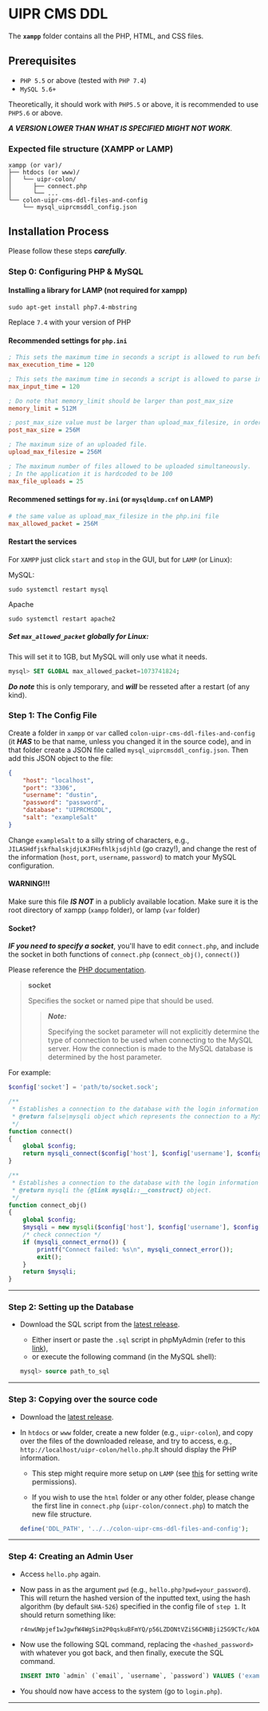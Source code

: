 # UIPR CMS DDL

The **`xampp`** folder contains all the PHP, HTML, and CSS files.

## Prerequisites

- `PHP 5.5` or above (tested with `PHP 7.4`)
- `MySQL 5.6+`

Theoretically, it should work with `PHP5.5` or above, it is recommended to use `PHP5.6` or above.

***A VERSION LOWER THAN WHAT IS SPECIFIED MIGHT NOT WORK***.

### Expected file structure (XAMPP or LAMP)
```
xampp (or var)/
├── htdocs (or www)/
│   └── uipr-colon/
│      ├── connect.php
│      └── ...   
└── colon-uipr-cms-ddl-files-and-config
    └── mysql_uiprcmsddl_config.json
```

## Installation Process

Please follow these steps ***carefully***.

### Step 0: Configuring PHP & MySQL

#### Installing a library for LAMP (not required for xampp)
```terminal
sudo apt-get install php7.4-mbstring
```
Replace `7.4` with your version of PHP

#### Recommended settings for `php.ini`

```ini
; This sets the maximum time in seconds a script is allowed to run before it is terminated by the parser.
max_execution_time = 120

; This sets the maximum time in seconds a script is allowed to parse input data, like POST and GET.
max_input_time = 120

; Do note that memory_limit should be larger than post_max_size
memory_limit = 512M

; post_max_size value must be larger than upload_max_filesize, in order to, upload large files.
post_max_size = 256M

; The maximum size of an uploaded file.
upload_max_filesize = 256M

; The maximum number of files allowed to be uploaded simultaneously.
; In the application it is hardcoded to be 100
max_file_uploads = 25
```

#### Recommened settings for `my.ini` (or `mysqldump.cnf` on LAMP)
```ini
# the same value as upload_max_filesize in the php.ini file
max_allowed_packet = 256M
```

#### Restart the services

For `XAMPP` just click `start` and `stop` in the GUI, but for `LAMP` (or Linux):

MySQL:
```terminal
sudo systemctl restart mysql
```
Apache
```terminal
sudo systemctl restart apache2
```

##### Set `max_allowed_packet` globally for Linux:
This will set it to 1GB, but MySQL will only use what it needs.
```SQL
mysql> SET GLOBAL max_allowed_packet=1073741824;
```
***Do note*** this is only temporary, and ***will*** be resseted after a restart (of any kind).
### Step 1: The Config File
Create a folder in `xampp` or `var` called `colon-uipr-cms-ddl-files-and-config` (it ***HAS*** to be that name, unless 
you changed it in the source code),
and in that folder create a JSON file called `mysql_uiprcmsddl_config.json`. Then add this JSON object to the file:

```json
{ 
    "host": "localhost", 
    "port": "3306", 
    "username": "dustin", 
    "password": "password", 
    "database": "UIPRCMSDDL", 
    "salt": "exampleSalt"
}
```

Change `exampleSalt` to a silly string of characters, e.g., `JILASHdfjskfhalskjdjLKJFHsfhlkjsdjhld` (go crazy!), 
and change the rest of the information (`host`, `port`, `username`, `password`) to match your MySQL configuration.

#### WARNING!!!
Make sure this file ***IS NOT*** in a publicly available location. Make sure it is the root directory of xampp
(`xampp` folder), or lamp (`var` folder)

#### Socket?
***IF you need to specify a socket***, you'll have to edit `connect.php`, and include the socket in both functions of `connect.php`
(`connect_obj()`, `connect()`)

Please reference the [PHP documentation](https://www.php.net/manual/en/mysqli.construct.php).
> **socket** 
>
> Specifies the socket or named pipe that should be used.
>
> > ***Note:*** 
> >
> > Specifying the socket parameter will not explicitly determine the type of connection to be used when connecting to the MySQL server. How the connection is made to the MySQL database is determined by the host parameter.

For example:
```PHP
$config['socket'] = 'path/to/socket.sock';

/**
 * Establishes a connection to the database with the login information specified in {@link DDL_PATH} / {@link PATH_TO_CONFIG}
 * @return false|mysqli object which represents the connection to a MySQL Server or false if an error occurred.
 */
function connect() 
{
    global $config;
    return mysqli_connect($config['host'], $config['username'], $config['password'], $config['database'], $config['port'], $config['socket']);
}

/**
 * Establishes a connection to the database with the login information specified in {@link DDL_PATH} / {@link PATH_TO_CONFIG}
 * @return mysqli the {@link mysqli::__construct} object.
 */
function connect_obj()
{
    global $config;
    $mysqli = new mysqli($config['host'], $config['username'], $config['password'], $config['database'], $config['port'], $config['socket']);
    /* check connection */
    if (mysqli_connect_errno()) {
        printf("Connect failed: %s\n", mysqli_connect_error());
        exit();
    }
    return $mysqli;
}
```

---

### Step 2: Setting up the Database
- Download the SQL script from the [latest release](https://github.com/DustinDiazLopez/UIPR-Project-DDL/releases).

    - Either insert or paste the `.sql` script in phpMyAdmin (refer to this [link](https://stackoverflow.com/questions/13955988/insert-sql-file-into-your-mysql-database)),
    - or execute the following command (in the MySQL shell):
    ```SQL
    mysql> source path_to_sql
    ```

---

### Step 3: Copying over the source code
- Download the [latest release](https://github.com/DustinDiazLopez/UIPR-Project-DDL/releases).
- In `htdocs` or `www` folder, create a new folder (e.g., `uipr-colon`), and copy over the files of the downloaded 
release, and try to access, e.g., ` http://localhost/uipr-colon/hello.php `.It should display the PHP information.

    - This step might require more setup on `LAMP` (see [this](https://unix.stackexchange.com/a/174114) for setting 
    write permissions).

    - If you wish to use the `html` folder or any other folder, please change
the first line in `connect.php` (`uipr-colon/connect.php`) to match the new file structure.

    ```PHP
    define('DDL_PATH', '../../colon-uipr-cms-ddl-files-and-config');
    ```

---

### Step 4: Creating an Admin User
- Access `hello.php` again.

- Now pass in as the argument `pwd` (e.g., `hello.php?pwd=your_password`). This will return the hashed version of the
inputted text, using the hash algorithm (by default `SHA-526`) specified in the config file of `step 1`. It should
return something like:
    ```text
    r4nwUWpjef1wJgwfW4WgSim2P0qskuBFmYQ/p56LZDONtVZiS6CHNBji25G9CTc/kOAjkvwnxeJw4Wr8CuTjS0
    ```

- Now use the following SQL command, replacing the `<hashed_password>` with whatever you got back, and then finally, 
execute the SQL command.

    ```SQL
    INSERT INTO `admin` (`email`, `username`, `password`) VALUES ('example@example.com', 'username', '<hashed_password>');
    ```

- You should now have access to the system (go to `login.php`).

---
